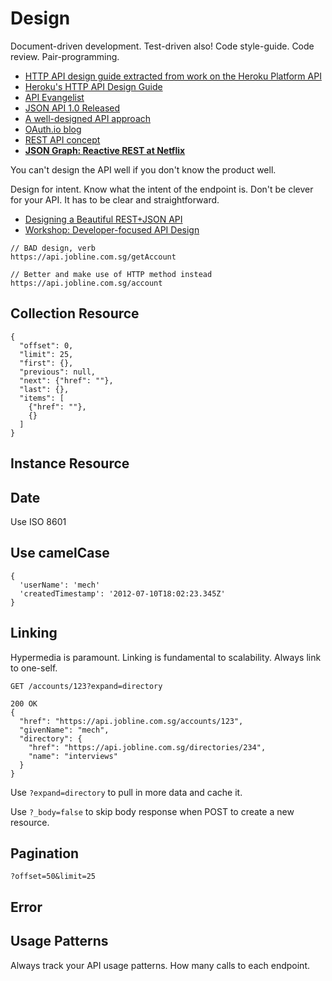 # Design

Document-driven development. Test-driven also! Code style-guide. Code review. Pair-programming.

* [HTTP API design guide extracted from work on the Heroku Platform API](https://github.com/interagent/http-api-design)
* [Heroku's HTTP API Design Guide](http://www.infoq.com/news/2014/08/heroku-http-design-guide)
* [API Evangelist](http://101.apievangelist.com/)
* [JSON API 1.0 Released](http://www.cerebris.com/blog/2015/06/04/jsonapi-1-0/)
* [A well-designed API approach](https://www.airpair.com/rest/posts/a-well-designed-api-approach)
* [OAuth.io blog](http://blog.oauth.io/)
* [REST API concept](https://www.youtube.com/watch?v=7YcW25PHnAA)
* [**JSON Graph: Reactive REST at Netflix**](http://applicative.acm.org/speaker-JafarHusain.html)

You can't design the API well if you don't know the product well.

Design for intent. Know what the intent of the endpoint is. Don't be clever for your API. It has to be clear and straightforward.

* [Designing a Beautiful REST+JSON API](https://www.youtube.com/watch?v=5WXYw4J4QOU)
* [Workshop: Developer-focused API Design](https://www.youtube.com/watch?v=8p10bGFM9dg)

```
// BAD design, verb
https://api.jobline.com.sg/getAccount

// Better and make use of HTTP method instead
https://api.jobline.com.sg/account
```

## Collection Resource

```
{
  "offset": 0,
  "limit": 25,
  "first": {},
  "previous": null,
  "next": {"href": ""},
  "last": {},
  "items": [
    {"href": ""},
    {}
  ]}
```

## Instance Resource

## Date

Use ISO 8601

## Use camelCase

```
{
  'userName': 'mech'
  'createdTimestamp': '2012-07-10T18:02:23.345Z'}
```

## Linking

Hypermedia is paramount. Linking is fundamental to scalability. Always link to one-self.

```
GET /accounts/123?expand=directory

200 OK
{
  "href": "https://api.jobline.com.sg/accounts/123",
  "givenName": "mech",
  "directory": {
    "href": "https://api.jobline.com.sg/directories/234",
    "name": "interviews"  }
}
```

Use `?expand=directory` to pull in more data and cache it.

Use `?_body=false` to skip body response when POST to create a new resource.

## Pagination

```
?offset=50&limit=25
```

## Error


## Usage Patterns

Always track your API usage patterns. How many calls to each endpoint.

